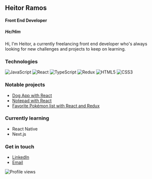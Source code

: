 ## Heitor Ramos
#### Front End Developer
##### He/Him

Hi, I'm Heitor, a currently freelancing front end developer who's always looking for new challenges and projects to keep on learning.

### Technologies
![JavaScript](https://img.shields.io/badge/-JavaScript-%23F7DF1C?&logo=javascript&logoColor=000000&labelColor=%23F7DF1C&color=%23FFCE5A)
![React](https://img.shields.io/badge/-React-%23282C34?&logo=react)
![TypeScript](https://img.shields.io/badge/-Typescript-%231572B6?&logo=typescript)
![Redux](https://img.shields.io/badge/-Redux-%234B32C3?&logo=redux)
![HTML5](https://img.shields.io/badge/-HTML5-%23E44D27?&logo=html5&logoColor=ffffff)
![CSS3](https://img.shields.io/badge/-CSS3-%231572B6?&logo=css3)

### Notable projects

* [Dog App with React](https://github.com/HeitorRamos132/dog_app)
* [Notepad with React](https://bloco-de-notas.vercel.app/)
* [Favorite Pokémon list with React and Redux](https://github.com/HeitorRamos132/favorite_pokemon)

### Currently learning
* React Native
* Next.js

### Get in touch
* [LinkedIn](https://www.linkedin.com/in/heitor-gon%C3%A7alves-de-paula-ramos-316abb194/)
* [Email](mailto:heitorgpramos95@gmail.com)

![Profile views](https://gpvc.arturio.dev/HeitorRamos132)
<!--
**HeitorRamos132/HeitorRamos132** is a ✨ _special_ ✨ repository because its `README.md` (this file) appears on your GitHub profile.

Here are some ideas to get you started:

- 🔭 I’m currently working on ...
- 🌱 I’m currently learning ...
- 👯 I’m looking to collaborate on ...
- 🤔 I’m looking for help with ...
- 💬 Ask me about ...
- 📫 How to reach me: ...
- 😄 Pronouns: ...
- ⚡ Fun fact: ...
-->
